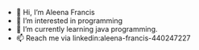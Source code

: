 - 👋 Hi, I’m  Aleena Francis
- 👀 I’m interested in programming
- 🌱 I’m currently learning java programming.
- 📫 Reach me via linkedin:aleena-francis-440247227

<!---
8590874645/8590874645 is a ✨ special ✨ repository because its `README.md` (this file) appears on your GitHub profile.
You can click the Preview link to take a look at your changes.
--->
